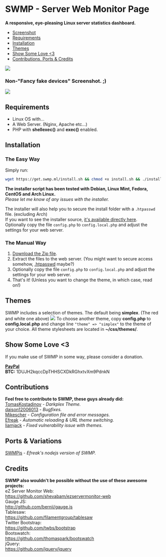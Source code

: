 # SWMP - Server Web Monitor Page

**A responsive, eye-pleasing Linux server statistics dashboard.**
- [Screenshot](#non-fancy-fake-devices-screenshot-)
- [Requirements](#requirements)
- [Installation](#installation)
- [Themes](#themes)
- [Show Some Love <3](#show-some-love-3)
- [Contributions, Ports & Credits](#contributions)


![](http://i.imgur.com/q8XWluS.png)

### Non-"Fancy fake devices" Screenshot. ;)
![](https://i.imgur.com/zAIBKkd.png)

## Requirements
- Linux OS with...
- A Web Server. (Nginx, Apache etc...)
- PHP with **shellexec()** and **exec()** enabled.

## Installation

### The Easy Way
Simply run:
```bash
wget https://get.swmp.ml/install.sh && chmod +x install.sh && ./install.sh
```
**The installer script has been tested with Debian, Linux Mint, Fedora, CentOS and Arch Linux.**   
*Please let me know of any issues with the installer.*

The installer will also help you to secure the install folder with a `.htpasswd` file. (excluding Arch)    
If you want to see the installer source, [it's available directly here](https://get.swmp.ml/install.sh).    
Optionally copy the file `config.php` to `config.local.php` and adjust the settings for your web server.

### The Manual Way
1. [Download the Zip file](https://github.com/fuzzymannerz/swmp/archive/master.zip).
2. Extract the files to the web server. (You might want to secure access somehow, [.htpasswd](http://www.htaccesstools.com/htpasswd-generator/) maybe?)
3. Optionally copy the file `config.php` to `config.local.php` and adjust the settings for your web server.
4. That's it! (Unless you want to change the theme, in which case, read on!)

## Themes
SWMP includes a selection of themes. The default being **simplex**. (The red and white one above)
![](http://i.imgur.com/vlw9NyV.png)
To choose another theme, copy **config.php** to **config.local.php** and change line `"theme" => "simplex"` to the theme of your choice. All theme stylesheets are located in **~/css/themes/**.

## Show Some Love <3
If you make use of SWMP in some way, please consider a donation.    

**[PayPal](https://paypal.me/fuzzymannerz)**        
**BTC:** 1DUJH2kqccDpTHHSCXDkRGhxtvXm9PdnkN

## Contributions
**Feel free to contribute to SWMP, these guys already did:**   
[TomasKostadinov](https://github.com/TomasKostadinov) - _Darkplex Theme._    
[daison12006013](https://github.com/daison12006013) - _Bugfixes._   
[Mikescher](https://github.com/Mikescher) - _Configuration file and error messages._    
[Efreak](https://github.com/Efreak) - _Automatic reloading & URL theme switching._   
[liamjack](https://github.com/liamjack) - _Fixed vulnerability issue with themes._

## Ports & Variations
[SWMPjs](https://github.com/Efreak/swmpjs) - _Efreak's nodejs version of SWMP._   

## Credits
**SWMP also wouldn't be possible without the use of these awesome projects:**    
eZ Server Monitor Web:    
https://github.com/shevabam/ezservermonitor-web    
Gauge JS:    
http://github.com/bernii/gauge.js   
Tablesaw:    
https://github.com/filamentgroup/tablesaw    
Twitter Bootstrap:    
https://github.com/twbs/bootstrap    
Bootswatch:    
https://github.com/thomaspark/bootswatch    
jQuery:    
https://github.com/jquery/jquery    
